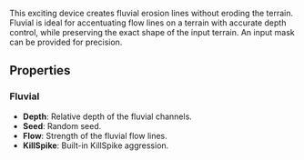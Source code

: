 This exciting device creates fluvial erosion lines without eroding the terrain. Fluvial is ideal for accentuating flow lines on a terrain with accurate depth control, while preserving the exact shape of the input terrain. An input mask can be provided for precision. 

## Properties

### Fluvial 
- **Depth**: Relative depth of the fluvial channels.
- **Seed**: Random seed.
- **Flow**: Strength of the fluvial flow lines.
- **KillSpike**: Built-in KillSpike aggression.




